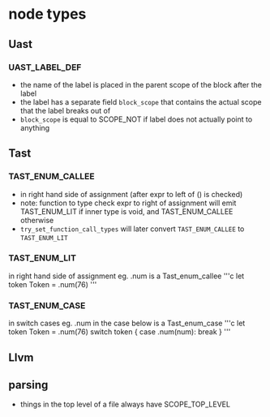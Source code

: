 # node types
## Uast
### UAST_LABEL_DEF
- the name of the label is placed in the parent scope of the block after the label
- the label has a separate field `block_scope` that contains the actual scope that the label breaks out of
- `block_scope` is equal to SCOPE_NOT if label does not actually point to anything
## Tast
### TAST_ENUM_CALLEE
- in right hand side of assignment (after expr to left of () is checked)
- note: function to type check expr to right of assignment will emit TAST_ENUM_LIT if inner type is void, and TAST_ENUM_CALLEE otherwise
- `try_set_function_call_types` will later convert `TAST_ENUM_CALLEE` to `TAST_ENUM_LIT`
### TAST_ENUM_LIT
in right hand side of assignment
eg. .num is a Tast_enum_callee
'''c
let token Token = .num(76)
'''
### TAST_ENUM_CASE
in switch cases
eg. .num in the case below is a Tast_enum_case
'''c
let token Token = .num(76)
switch token {
    case .num(num): break
}
'''
## Llvm

## parsing
- things in the top level of a file always have SCOPE_TOP_LEVEL


